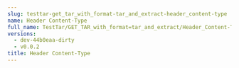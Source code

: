 ```yaml
---
slug: testtar-get_tar_with_format-tar_and_extract-header_content-type
name: Header Content-Type
full_name: TestTar/GET_TAR_with_format=tar_and_extract/Header_Content-Type
versions:
  - dev-44b0eaa-dirty
  - v0.0.2
title: Header Content-Type
---
```


